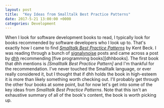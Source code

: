 ```yaml
---
layout: post
title:  "Key Ideas from Smalltalk Best Practice Patterns"
date: 2017-5-21 13:00:00 +0000
categories: Development
---
```


When I look for software development books to read, I typically look for books recommended by software developers who I look up to. That's exactly how I came to find *[Smalltalk Best Practice Patterns][sbp]* by Kent Beck. I was reading through a bunch of [signalvnoise][svn] posts and came across a post by [dhh][dhh] recommending [five programming books][dhhbooks]. The first book that dhh mentions is *[Smalltalk Best Practice Pattern]* and I'm thankful for the recommendation. I've never touched the Smalltalk language, or ever really considered it, but I thought that if dhh holds the book in high-esteem it is more than likely something worth checking out. I'll probably get through the other four books at some point, but for now let's get into some of the key ideas from *Smalltalk Best Practice Patterns*. Note that this isn't an exhaustive summary of all of the book's content, the book is worth picking up.

[sbp]: https://www.amazon.com/Smalltalk-Best-Practice-Patterns-Kent/dp/013476904X
[dhbooks]: https://signalvnoise.com/posts/3375-the-five-programming-books-that-meant-most-to-me
[dhh]: https://en.wikipedia.org/wiki/David_Heinemeier_Hansson
[svn]: https://signalvnoise.com
